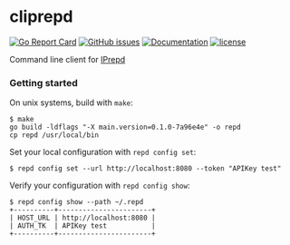 # cliprepd

[![Go Report Card](https://goreportcard.com/badge/github.com/adrianosela/cliprepd)](https://goreportcard.com/report/github.com/adrianosela/cliprepd)
[![GitHub issues](https://img.shields.io/github/issues/adrianosela/cliprepd.svg)](https://github.com/adrianosela/cliprepd/issues)
[![Documentation](https://godoc.org/github.com/adrianosela/cliprepd?status.svg)](https://godoc.org/github.com/adrianosela/cliprepd)
[![license](https://img.shields.io/github/license/adrianosela/cliprepd.svg)](https://github.com/adrianosela/cliprepd/blob/master/LICENSE)

Command line client for [IPrepd](https://github.com/mozilla-services/iprepd)

### Getting started

On unix systems, build with ```make```:

```
$ make
go build -ldflags "-X main.version=0.1.0-7a96e4e" -o repd
cp repd /usr/local/bin
```

Set your local configuration with ```repd config set```:

```
$ repd config set --url http://localhost:8080 --token "APIKey test"
```
Verify your configuration with ```repd config show```:

```
$ repd config show --path ~/.repd
+----------+-----------------------+
| HOST_URL | http://localhost:8080 |
| AUTH_TK  | APIKey test           |
+----------+-----------------------+
```